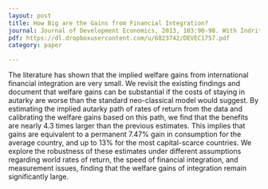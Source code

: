 ```yaml
---
layout: post
title: How Big are the Gains from Financial Integration?
journal: Journal of Development Economics, 2013, 103:90-98. With Indrit Hoxha and Sebnem Kalemli-Ozcan.
pdf: https://dl.dropboxusercontent.com/u/6823742/DEVEC1757.pdf
category: paper

---
```

The literature has shown that the implied welfare gains from international financial integration are very small. We revisit the existing findings and document that welfare gains can be substantial if the costs of staying in autarky are worse than the standard neo-classical model would suggest. By estimating the implied autarky path of rates of return from the data and calibrating the welfare gains based on this path, we find that the benefits are nearly 4.3 times larger than the previous estimates. This implies that gains are equivalent to a permanent 7.47% gain in consumption for the average country, and up to 13% for the most capital-scarce countries. We explore the robustness of these estimates under different assumptions regarding world rates of return, the speed of financial integration, and measurement issues, finding that the welfare gains of integration remain significantly large.